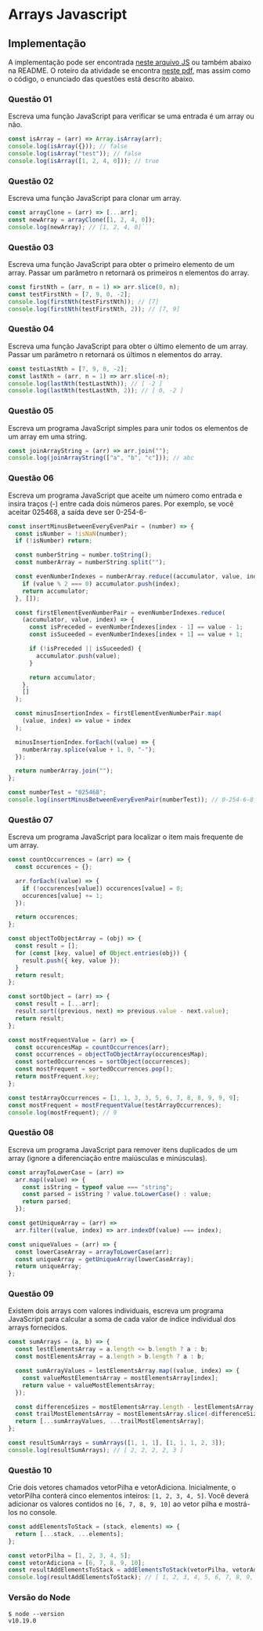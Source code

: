 # Arrays Javascript

## Implementação

A implementação pode ser encontrada [neste arquivo JS](./script.js) ou também abaixo na README. O roteiro da atividade se encontra [neste pdf](../../docs/lab07-javascript-arrays.pdf), mas assim como o código, o enunciado das questões está descrito abaixo.

### Questão 01

Escreva uma função JavaScript para verificar se uma entrada é um
array ou não.

```js
const isArray = (arr) => Array.isArray(arr);
console.log(isArray({})); // false
console.log(isArray("test")); // false
console.log(isArray([1, 2, 4, 0])); // true
```

### Questão 02

Escreva uma função JavaScript para clonar um array.

````js
const arrayClone = (arr) => [...arr];
const newArray = arrayClone([1, 2, 4, 0]);
console.log(newArray); // [1, 2, 4, 0]```
````

### Questão 03

Escreva uma função JavaScript para obter o primeiro elemento de um array. Passar um parâmetro n retornará os primeiros n elementos do array.

```js
const firstNth = (arr, n = 1) => arr.slice(0, n);
const testFirstNth = [7, 9, 0, -2];
console.log(firstNth(testFirstNth)); // [7]
console.log(firstNth(testFirstNth, 2)); // [7, 9]
```

### Questão 04

Escreva uma função JavaScript para obter o último elemento de um array. Passar um parâmetro n retornará os últimos n elementos do array.

```js
const testLastNth = [7, 9, 0, -2];
const lastNth = (arr, n = 1) => arr.slice(-n);
console.log(lastNth(testLastNth)); // [ -2 ]
console.log(lastNth(testLastNth, 2)); // [ 0, -2 ]
```

### Questão 05

Escreva um programa JavaScript simples para unir todos os elementos
de um array em uma string.

```js
const joinArrayString = (arr) => arr.join("");
console.log(joinArrayString(["a", "b", "c"])); // abc
```

### Questão 06

Escreva um programa JavaScript que aceite um número como entrada e insira traços (-) entre cada dois números pares. Por exemplo, se você aceitar 025468, a saída deve ser 0-254-6-

```js
const insertMinusBetweenEveryEvenPair = (number) => {
  const isNumber = !isNaN(number);
  if (!isNumber) return;

  const numberString = number.toString();
  const numberArray = numberString.split("");

  const evenNumberIndexes = numberArray.reduce((accumulator, value, index) => {
    if (value % 2 === 0) accumulator.push(index);
    return accumulator;
  }, []);

  const firstElementEvenNumberPair = evenNumberIndexes.reduce(
    (accumulator, value, index) => {
      const isPreceded = evenNumberIndexes[index - 1] == value - 1;
      const isSuceeded = evenNumberIndexes[index + 1] == value + 1;

      if (!isPreceded || isSuceeded) {
        accumulator.push(value);
      }

      return accumulator;
    },
    []
  );

  const minusInsertionIndex = firstElementEvenNumberPair.map(
    (value, index) => value + index
  );

  minusInsertionIndex.forEach((value) => {
    numberArray.splice(value + 1, 0, "-");
  });

  return numberArray.join("");
};

const numberTest = "025468";
console.log(insertMinusBetweenEveryEvenPair(numberTest)); // 0-254-6-8
```

### Questão 07

Escreva um programa JavaScript para localizar o item mais frequente de um array.

```js
const countOccurrences = (arr) => {
  const occurences = {};

  arr.forEach((value) => {
    if (!occurences[value]) occurences[value] = 0;
    occurences[value] += 1;
  });

  return occurences;
};

const objectToObjectArray = (obj) => {
  const result = [];
  for (const [key, value] of Object.entries(obj)) {
    result.push({ key, value });
  }
  return result;
};

const sortObject = (arr) => {
  const result = [...arr];
  result.sort((previous, next) => previous.value - next.value);
  return result;
};

const mostFrequentValue = (arr) => {
  const occurencesMap = countOccurrences(arr);
  const occurrences = objectToObjectArray(occurencesMap);
  const sortedOccurrences = sortObject(occurrences);
  const mostFrequent = sortedOccurrences.pop();
  return mostFrequent.key;
};

const testArrayOccurrences = [1, 1, 3, 3, 5, 6, 7, 8, 8, 9, 9, 9];
const mostFrequent = mostFrequentValue(testArrayOccurrences);
console.log(mostFrequent); // 9
```

### Questão 08

Escreva um programa JavaScript para remover itens duplicados de um array (ignore a diferenciação entre maiúsculas e minúsculas).

```js
const arrayToLowerCase = (arr) =>
  arr.map((value) => {
    const isString = typeof value === "string";
    const parsed = isString ? value.toLowerCase() : value;
    return parsed;
  });

const getUniqueArray = (arr) =>
  arr.filter((value, index) => arr.indexOf(value) === index);

const uniqueValues = (arr) => {
  const lowerCaseArray = arrayToLowerCase(arr);
  const uniqueArray = getUniqueArray(lowerCaseArray);
  return uniqueArray;
};
```

### Questão 09

Existem dois arrays com valores individuais, escreva um programa JavaScript para calcular a soma de cada valor de índice individual dos
arrays fornecidos.

```js
const sumArrays = (a, b) => {
  const lestElementsArray = a.length <= b.length ? a : b;
  const mostElementsArray = a.length > b.length ? a : b;

  const sumArrayValues = lestElementsArray.map((value, index) => {
    const valueMostElementsArray = mostElementsArray[index];
    return value + valueMostElementsArray;
  });

  const differenceSizes = mostElementsArray.length - lestElementsArray.length;
  const trailMostElementsArray = mostElementsArray.slice(-differenceSizes);
  return [...sumArrayValues, ...trailMostElementsArray];
};

const resultSumArrays = sumArrays([1, 1, 1], [1, 1, 1, 2, 3]);
console.log(resultSumArrays); // [ 2, 2, 2, 2, 3 ]
```

### Questão 10

Crie dois vetores chamados vetorPilha e vetorAdiciona. Inicialmente, o vetorPilha conterá cinco elementos inteiros: `[1, 2, 3, 4, 5]`. Você deverá adicionar os valores contidos no `[6, 7, 8, 9, 10]` ao vetor pilha e mostrá-los no console.

```js
const addElementsToStack = (stack, elements) => {
  return [...stack, ...elements];
};

const vetorPilha = [1, 2, 3, 4, 5];
const vetorAdiciona = [6, 7, 8, 9, 10];
const resultAddElementsToStack = addElementsToStack(vetorPilha, vetorAdiciona);
console.log(resultAddElementsToStack); // [ 1, 2, 3, 4, 5, 6, 7, 8, 9, 10 ]
```

### Versão do Node

```
$ node --version
v10.19.0
```

